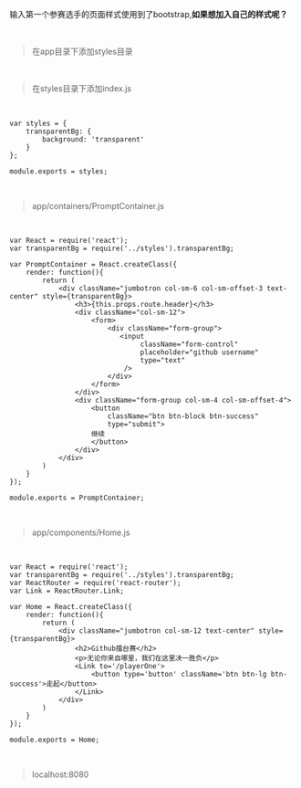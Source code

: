 输入第一个参赛选手的页面样式使用到了bootstrap,**如果想加入自己的样式呢？**

<br>

> 在app目录下添加styles目录

<br>

> 在styles目录下添加index.js

<br>

	var styles = {
	    transparentBg: {
	        background: 'transparent'
	    }
	};
	
	module.exports = styles;

<br>

> app/containers/PromptContainer.js

<br>

	var React = require('react');
	var transparentBg = require('../styles').transparentBg;
	
	var PromptContainer = React.createClass({
	    render: function(){
	        return (
	            <div className="jumbotron col-sm-6 col-sm-offset-3 text-center" style={transparentBg}>
	                <h3>{this.props.route.header}</h3>
	                <div className="col-sm-12">
	                    <form>
	                        <div className="form-group">
	                           <input 
	                                className="form-control"
	                                placeholder="github username"
	                                type="text"
	                            />
	                        </div>
	                    </form>
	                </div>
	                <div className="form-group col-sm-4 col-sm-offset-4">
	                    <button
	                        className="btn btn-block btn-success"
	                        type="submit">
	                    继续
	                    </button>
	                </div>
	            </div>
	        )
	    }
	});
	
	module.exports = PromptContainer;

<br>

> app/components/Home.js

<br>

	var React = require('react');
	var transparentBg = require('../styles').transparentBg;
	var ReactRouter = require('react-router');
	var Link = ReactRouter.Link;
	
	var Home = React.createClass({
	    render: function(){
	        return (
	            <div className="jumbotron col-sm-12 text-center" style={transparentBg}>
	                <h2>Github擂台赛</h2>
	                <p>无论你来自哪里，我们在这里决一胜负</p>
	                <Link to='/playerOne'>
	                    <button type='button' className='btn btn-lg btn-success'>走起</button>
	                </Link>
	            </div>
	        )
	    }
	});
	
	module.exports = Home;

<br>

> localhost:8080

<br>





